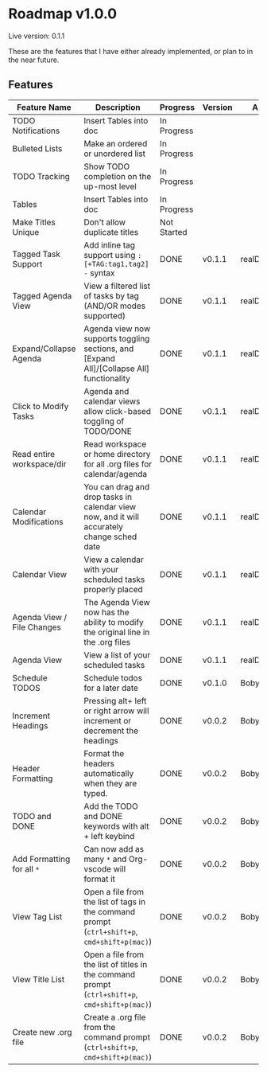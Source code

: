 # Roadmap v1.0.0

Live version: 0.1.1

These are the features that I have either already implemented, or plan to in the near future.

## Features

| Feature Name              | Description                                                                                | Progress    | Version  | Author        |
| ------------------------- | ------------------------------------------------------------------------------------------ | ----------- | -------- | ------------- |
| TODO Notifications        | Insert Tables into doc                                                                     | In Progress |          |               |
| Bulleted Lists            | Make an ordered or unordered list                                                          | In Progress |          |               |
| TODO Tracking             | Show TODO completion on the up-most level                                                  | In Progress |          |               |
| Tables                    | Insert Tables into doc                                                                     | In Progress |          |               |
| Make Titles Unique        | Don't allow duplicate titles                                                               | Not Started |          |               |
| Tagged Task Support       | Add inline tag support using `: [+TAG:tag1,tag2] -` syntax                                 | DONE        | v0.1.1   | realDestroyer |
| Tagged Agenda View        | View a filtered list of tasks by tag (AND/OR modes supported)                             | DONE        | v0.1.1   | realDestroyer |
| Expand/Collapse Agenda    | Agenda view now supports toggling sections, and [Expand All]/[Collapse All] functionality | DONE        | v0.1.1   | realDestroyer |
| Click to Modify Tasks     | Agenda and calendar views allow click-based toggling of TODO/DONE                         | DONE        | v0.1.1   | realDestroyer |
| Read entire workspace/dir | Read workspace or home directory for all .org files for calendar/agenda                   | DONE        | v0.1.1   | realDestroyer |
| Calendar Modifications    | You can drag and drop tasks in calendar view now, and it will accurately change sched date | DONE        | v0.1.1   | realDestroyer |
| Calendar View             | View a calendar with your scheduled tasks properly placed                                 | DONE        | v0.1.1   | realDestroyer |
| Agenda View / File Changes| The Agenda View now has the ability to modify the original line in the .org files         | DONE        | v0.1.1   | realDestroyer |
| Agenda View               | View a list of your scheduled tasks                                                        | DONE        | v0.1.1   | realDestroyer |
| Schedule TODOS            | Schedule todos for a later date                                                            | DONE        | v0.1.0   | BobyBoyd      |
| Increment Headings        | Pressing alt+ left or right arrow will increment or decrement the headings                | DONE        | v0.0.2   | BobyBoyd      |
| Header Formatting         | Format the headers automatically when they are typed.                                     | DONE        | v0.0.2   | BobyBoyd      |
| TODO and DONE             | Add the TODO and DONE keywords with alt + left keybind                                    | DONE        | v0.0.2   | BobyBoyd      |
| Add Formatting for all `*`| Can now add as many `*` and Org-vscode will format it                                     | DONE        | v0.0.2   | BobyBoyd      |
| View Tag List             | Open a file from the list of tags in the command prompt (`ctrl+shift+p`, `cmd+shift+p(mac)`) | DONE        | v0.0.2   | BobyBoyd      |
| View Title List           | Open a file from the list of titles in the command prompt (`ctrl+shift+p`, `cmd+shift+p(mac)`) | DONE        | v0.0.2   | BobyBoyd      |
| Create new .org file      | Create a .org file from the command prompt (`ctrl+shift+p`, `cmd+shift+p(mac)`)          | DONE        | v0.0.2   | BobyBoyd      |
